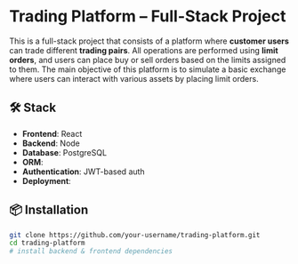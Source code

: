 # Trading Platform – Full-Stack Project

This is a full-stack project that consists of a platform where **customer users** can trade different **trading pairs**. All operations are performed using **limit orders**, and users can place buy or sell orders based on the limits assigned to them.
The main objective of this platform is to simulate a basic exchange where users can interact with various assets by placing limit orders.

## 🛠️ Stack

- **Frontend**: React
- **Backend**: Node
- **Database**: PostgreSQL
- **ORM**: 
- **Authentication**: JWT-based auth
- **Deployment**: 

## 📦 Installation

```bash
git clone https://github.com/your-username/trading-platform.git
cd trading-platform
# install backend & frontend dependencies
